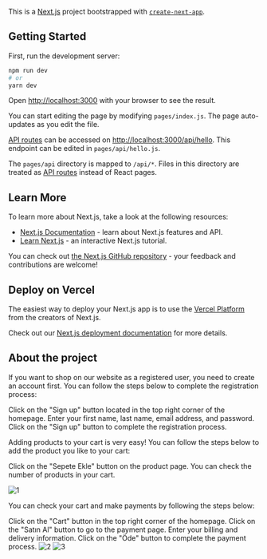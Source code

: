 This is a [Next.js](https://nextjs.org/) project bootstrapped with [`create-next-app`](https://github.com/vercel/next.js/tree/canary/packages/create-next-app).

## Getting Started

First, run the development server:

```bash
npm run dev
# or
yarn dev
```

Open [http://localhost:3000](http://localhost:3000) with your browser to see the result.

You can start editing the page by modifying `pages/index.js`. The page auto-updates as you edit the file.

[API routes](https://nextjs.org/docs/api-routes/introduction) can be accessed on [http://localhost:3000/api/hello](http://localhost:3000/api/hello). This endpoint can be edited in `pages/api/hello.js`.

The `pages/api` directory is mapped to `/api/*`. Files in this directory are treated as [API routes](https://nextjs.org/docs/api-routes/introduction) instead of React pages.

## Learn More

To learn more about Next.js, take a look at the following resources:

- [Next.js Documentation](https://nextjs.org/docs) - learn about Next.js features and API.
- [Learn Next.js](https://nextjs.org/learn) - an interactive Next.js tutorial.

You can check out [the Next.js GitHub repository](https://github.com/vercel/next.js/) - your feedback and contributions are welcome!

## Deploy on Vercel

The easiest way to deploy your Next.js app is to use the [Vercel Platform](https://vercel.com/new?utm_medium=default-template&filter=next.js&utm_source=create-next-app&utm_campaign=create-next-app-readme) from the creators of Next.js.

Check out our [Next.js deployment documentation](https://nextjs.org/docs/deployment) for more details.
## About the project

If you want to shop on our website as a registered user, you need to create an account first. 
You can follow the steps below to complete the registration process:

Click on the "Sign up" button located in the top right corner of the homepage.
Enter your first name, last name, email address, and password.
Click on the "Sign up" button to complete the registration process.

Adding products to your cart is very easy! You can follow the steps below to add the product you like to your cart:

Click on the "Sepete Ekle" button on the product page.
You can check the number of products in your cart.

![1](https://user-images.githubusercontent.com/52761014/227738725-b761a854-a1b6-492f-b1d2-671903a1bb70.gif)

You can check your cart and make payments by following the steps below:

Click on the "Cart" button in the top right corner of the homepage.
Click on the "Satın Al" button to go to the payment page.
Enter your billing and delivery information.
Click on the "Öde" button to complete the payment process.
![2](https://user-images.githubusercontent.com/52761014/227739032-f8445bd0-2046-4a7f-85d5-e6308bb35a53.gif)
![3](https://user-images.githubusercontent.com/52761014/227739044-217b6acd-9c04-40ab-a9b5-80325fa2ff64.gif)

